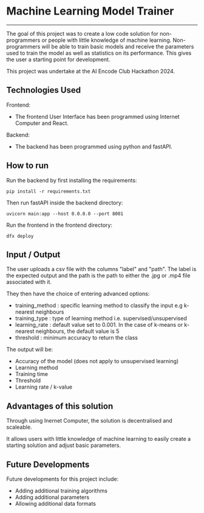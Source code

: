 # Machine Learning Model Trainer

---

The goal of this project was to create a low code solution for non-programmers or people with little knowledge of machine learning. Non-programmers will be able to train basic models and receive the parameters used to train the model as well as statistics on its performance. This gives the user a starting point for development.

This project was undertake at the AI Encode Club Hackathon 2024.

## Technologies Used
Frontend:
- The frontend User Interface has been programmed using Internet Computer and React.

Backend:
- The backend has been programmed using python and fastAPI.

## How to run
Run the backend by first installing the requirements:
```commandline
pip install -r requirements.txt
```

Then run fastAPI inside the backend directory:
```commandline
uvicorn main:app --host 0.0.0.0 --port 8001
```

Run the frontend in the frontend directory:
```commandline
dfx deploy
```

## Input / Output
The user uploads a csv file with the columns "label" and "path". The label is the expected output and the path is the path to either the .jpg or .mp4 file associated with it.

They then have the choice of entering advanced options:
 - training_method : specific learning method to classify the input e.g k-nearest neighbours
 - training_type : type of learning method i.e. supervised/unsupervised
 - learning_rate : default value set to 0.001. In the case of k-means or k-nearest neighbours, the default value is 5
 - threshold : minimum accuracy to return the class

The output will be:
 - Accuracy of the model (does not apply to unsupervised learning)
 - Learning method
 - Training time
 - Threshold
 - Learning rate / k-value

## Advantages of this solution
Through using Inernet Computer, the solution is decentralised and scaleable.

It allows users with little knowledge of machine learning to easily create a starting solution and adjust basic parameters.

## Future Developments
Future developments for this project include:
 - Adding additional training algorithms
 - Adding additional parameters
 - Allowing additional data formats
